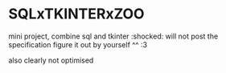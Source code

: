 # SQLxTKINTERxZOO
mini project, combine sql and tkinter :shocked: will not post the specification figure it out by yourself ^^ :3

also clearly not optimised
